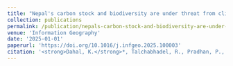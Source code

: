 ```yaml
---
title: "Nepal's carbon stock and biodiversity are under threat from climate exacerbated forest fires"
collection: publications
permalink: /publication/nepals-carbon-stock-and-biodiversity-are-under-thr
venue: 'Information Geography'
date: '2025-01-01'
paperurl: 'https://doi.org/10.1016/j.infgeo.2025.100003'
citation: '<strong>Dahal, K.</strong>*, Talchabhadel, R., Pradhan, P., Parajuli, S., Shrestha, D., Chhetri, R., Gautam, A. P., Tamrakar, R., Gurung, S., & Kumar, S. (2025). &quot;Nepal’s carbon stock and biodiversity are under threat from climate exacerbated forest fires.&quot; <i>Information Geography</i>.'
---
```


